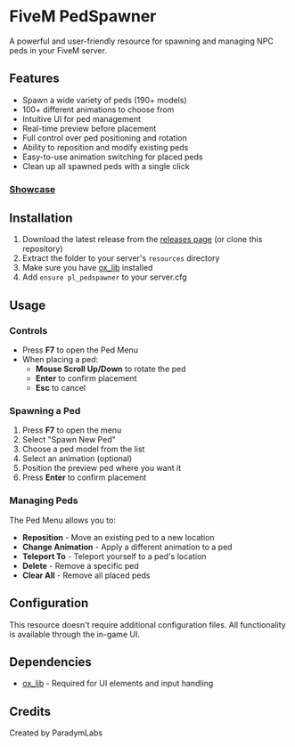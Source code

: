 # FiveM PedSpawner

A powerful and user-friendly resource for spawning and managing NPC peds in your FiveM server.

## Features

- Spawn a wide variety of peds (190+ models)
- 100+ different animations to choose from
- Intuitive UI for ped management
- Real-time preview before placement
- Full control over ped positioning and rotation
- Ability to reposition and modify existing peds
- Easy-to-use animation switching for placed peds
- Clean up all spawned peds with a single click

### [Showcase](https://r2.fivemanage.com/4QnxcK83j7Z2f7THHrHTP/video/PedSpawner.mp4)

## Installation

1. Download the latest release from the [releases page](https://github.com/paradymlabs/pedspawner/releases) (or clone this repository)
2. Extract the folder to your server's `resources` directory
3. Make sure you have [ox_lib](https://github.com/overextended/ox_lib) installed
4. Add `ensure pl_pedspawner` to your server.cfg

## Usage

### Controls

- Press **F7** to open the Ped Menu
- When placing a ped:
  - **Mouse Scroll Up/Down** to rotate the ped
  - **Enter** to confirm placement
  - **Esc** to cancel

### Spawning a Ped

1. Press **F7** to open the menu
2. Select "Spawn New Ped"
3. Choose a ped model from the list
4. Select an animation (optional)
5. Position the preview ped where you want it
6. Press **Enter** to confirm placement

### Managing Peds

The Ped Menu allows you to:

- **Reposition** - Move an existing ped to a new location
- **Change Animation** - Apply a different animation to a ped
- **Teleport To** - Teleport yourself to a ped's location
- **Delete** - Remove a specific ped
- **Clear All** - Remove all placed peds

## Configuration

This resource doesn't require additional configuration files. All functionality is available through the in-game UI.

## Dependencies

- [ox_lib](https://github.com/overextended/ox_lib) - Required for UI elements and input handling

## Credits

Created by ParadymLabs
